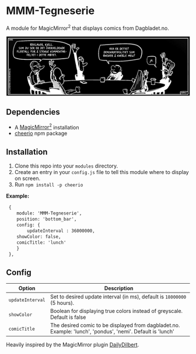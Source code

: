 # MMM-Tegneserie
A module for MagicMirror<sup>2</sup> that displays comics from Dagbladet.no.

<img src="lunch.png"></img>

## Dependencies
  * A [MagicMirror<sup>2</sup>](https://github.com/MichMich/MagicMirror) installation
  * [cheerio](https://github.com/cheeriojs/cheerio) npm package

## Installation
  1. Clone this repo into your `modules` directory.
  2. Create an entry in your `config.js` file to tell this module where to display on screen.
  3. Run `npm install -p cheerio`
  
 **Example:**
```
 {
    module: 'MMM-Tegneserie',
	position: 'bottom_bar',
	config: {
		updateInterval : 36000000,
    showColor: false,
    comicTitle: 'lunch'
	}
 },
```

## Config
| **Option** | **Description** |
| --- | --- |
| `updateInterval` | Set to desired update interval (in ms), default is `18000000` (5 hours). |
| `showColor` | Boolean for displaying true colors instead of greyscale. Default is false |
| `comicTitle` | The desired comic to be displayed from dagbladet.no. Example: 'lunch', 'pondus', 'nemi'. Default is 'lunch' |

Heavily inspired by the MagicMirror plugin [DailyDilbert](https://github.com/andrecarlucci/MMM-DailyDilbert).
